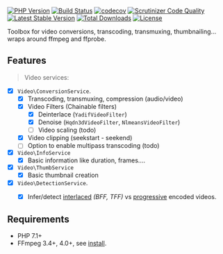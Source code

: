 [![PHP Version](https://img.shields.io/badge/php-7.1+-ff69b4.svg)](https://packagist.org/packages/soluble/mediatools)
[![Build Status](https://travis-ci.org/soluble-io/soluble-mediatools.svg?branch=master)](https://travis-ci.org/soluble-io/soluble-mediatools)
[![codecov](https://codecov.io/gh/soluble-io/soluble-mediatools/branch/master/graph/badge.svg)](https://codecov.io/gh/soluble-io/soluble-mediatools)
[![Scrutinizer Code Quality](https://scrutinizer-ci.com/g/soluble-io/soluble-mediatools/badges/quality-score.png?b=master)](https://scrutinizer-ci.com/g/soluble-io/soluble-mediatools/?branch=master)
[![Latest Stable Version](https://poser.pugx.org/soluble/mediatools/v/stable.svg)](https://packagist.org/packages/soluble/mediatools)
[![Total Downloads](https://poser.pugx.org/soluble/mediatools/downloads.png)](https://packagist.org/packages/soluble/mediatools)
[![License](https://poser.pugx.org/soluble/mediatools/license.png)](https://packagist.org/packages/soluble/mediatools)

Toolbox for video conversions, transcoding, transmuxing, thumbnailing... wraps around ffmpeg and ffprobe. 

## Features

> Video services:

- [X] `Video\ConversionService`.
  - [X] Transcoding, transmuxing, compression (audio/video)     
  - [X] Video Filters (Chainable filters)      
      - [X] Deinterlace (`YadifVideoFilter`)
      - [X] Denoise (`Hqdn3dVideoFilter`, `NlmeansVideoFilter`)
      - [ ] Video scaling (todo)
  - [X] Video clipping (seekstart - seekend)                  
  - [ ] Option to enable multipass transcoding (todo)
- [X] `Video\InfoService` 
  - [X] Basic information like duration, frames....
- [X] `Video\ThumbService`
  - [X] Basic thumbnail creation
- [X] `Video\DetectionService`.
  - [X] Infer/detect [interlaced](https://en.wikipedia.org/wiki/Interlaced_video) *(BFF, TFF)* vs [progressive](https://en.wikipedia.org/wiki/Progressive_scan) encoded videos.  


## Requirements

- PHP 7.1+
- FFmpeg 3.4+, 4.0+, see [install](#binaries). 
 
